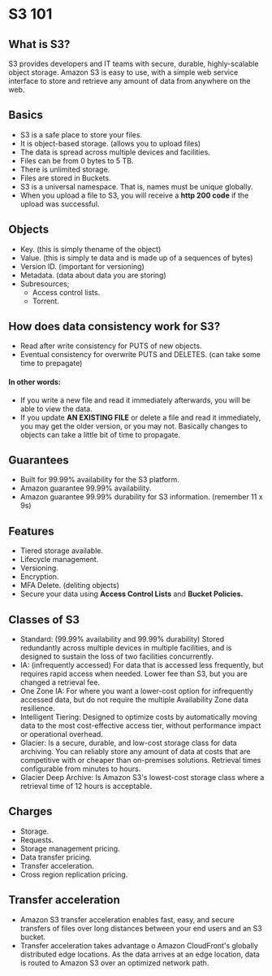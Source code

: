 # S3 101
## What is S3?

S3 provides developers and IT teams with secure, durable, highly-scalable object storage. Amazon S3 is easy to use, with a simple web service interface to store and retrieve any amount of data from anywhere on the web.

## Basics

- S3 is a safe place to store your files.
- It is object-based storage. (allows you to upload files)
- The data is spread across multiple devices and facilities.
- Files can be from 0 bytes to 5 TB.
- There is unlimited storage.
- Files are stored in Buckets.
- S3 is a universal namespace. That is, names must be unique globally.
- When you upload a file to S3, you will receive a **http 200 code** if the upload was successful.

## Objects

- Key. (this is simply thename of the object)
- Value. (this is simply te data and is made up of a sequences of bytes)
- Version ID. (important for versioning)
- Metadata. (data about data you are storing)
- Subresources;
	- Access control lists.
	- Torrent.

## How does data consistency work for S3?

- Read after write consistency for PUTS of new objects.
- Eventual consistency for overwrite PUTS and DELETES. (can take some time to prepagate)

#### In other words:

- If you write a new file and read it immediately afterwards, you will be able to view the data.
- If you update **AN EXISTING FILE** or delete a file and read it immediately, you may get the older version, or you may not. Basically changes to objects can take a little bit of time to propagate.

## Guarantees

- Built for 99.99% availability for the S3 platform.
- Amazon guarantee 99.99% availability.
- Amazon guarantee 99.99% durability for S3 information. (remember 11 x 9s)

## Features

- Tiered storage available.
- Lifecycle management.
- Versioning.
- Encryption.
- MFA Delete. (deliting objects)
- Secure your data using **Access Control Lists** and **Bucket Policies.**

## Classes of S3

- Standard: (99.99% availability and 99.99% durability) Stored redundantly across multiple devices in multiple facilities, and is designed to sustain the loss of two facilities concurrently.
- IA: (infrequently accessed) For data that is accessed less frequently, but requires rapid access when needed. Lower fee than S3, but you are changed a retrieval fee.
- One Zone IA: For where you want a lower-cost option for infrequently accessed data, but do not require the multiple Availability Zone data resilience.
- Intelligent Tiering: Designed to optimize costs by automatically moving data to the most cost-effective access tier, without performance impact or operational overhead.
- Glacier: Is a secure, durable, and low-cost storage class for data archiving. You can reliably store any amount of data at costs that are competitive with or cheaper than on-premises solutions. Retrieval times configurable from minutes to hours.
- Glacier Deep Archive: Is Amazon S3's lowest-cost storage class where a retrieval time of 12 hours is acceptable.

## Charges

- Storage.
- Requests.
- Storage management pricing.
- Data transfer pricing.
- Transfer acceleration.
- Cross region replication pricing.

## Transfer acceleration

- Amazon S3 transfer acceleration enables fast, easy, and secure transfers of files over long distances between your end users and an S3 bucket.
- Transfer acceleration takes advantage o Amazon CloudFront's globally distributed edge locations. As the data arrives at an edge location, data is routed to Amazon S3 over an optimized network path.